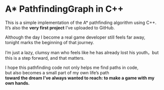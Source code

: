 # A* PathfindingGraph in C++

This is a simple implementation of the A* pathfinding algorithm using C++.  
It’s also the **very first project** I’ve uploaded to GitHub.

Although the day I become a real game developer still feels far away,  
tonight marks the beginning of that journey.

I’m just a lazy, clumsy man who feels like he has already lost his youth，but this is a step forward, and that matters.

I hope this pathfinding code not only helps me find paths in code,  
but also becomes a small part of my own life’s path  
**toward the dream I’ve always wanted to reach: to make a game with my own hands.**
